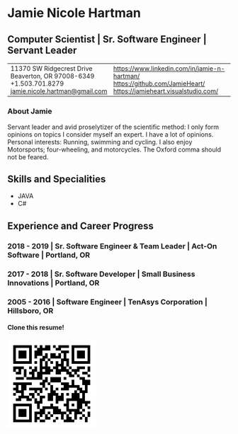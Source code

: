 <!--	HEADER	-->
# 	Jamie Nicole Hartman
##		Computer Scientist | Sr. Software Engineer | Servant Leader
<table>
	<tr>
		<td>
			11370 SW Ridgecrest Drive<br>
			Beaverton, OR 97008-6349<br> 
			+1.503.701.8279<br>
			<a href="mailto:jamie.nicole.hartman@gmail.com">jamie.nicole.hartman@gmail.com</a><br>
		</td>
		<td>
			<a href="https://www.linkedin.com/in/jamie-n-hartman/">https://www.linkedin.com/in/jamie-n-hartman/</a><br>
			<a href="https://github.com/JamieHeart/">https://github.com/JamieHeart/</a><br>
			<a href="https://jamieheart.visualstudio.com/">https://jamieheart.visualstudio.com/</a><br>
		</td>
	</tr>
</table>

<!--	INTRO	-->
###			About Jamie

Servant leader and avid proselytizer of the scientific method: I only form opinions on topics I consider myself an expert.
I have a lot of opinions.
Personal interests: Running, swimming and cycling. I also enjoy Motorsports; four-wheeling, and motorcycles.
The Oxford comma should not be feared.

<!--	SKILLS	-->
##		Skills and Specialities

*	JAVA
*	C#

<!--	HISTORY	-->

##		Experience and Career Progress

###			2018 - 2019 | <b>Sr. Software Engineer & Team Leader</b> | Act-On Software | Portland, OR

###			2017 - 2018 | <b>Sr. Software Developer</b> | Small Business Innovations | Portland, OR

###			2005 - 2016 | <b>Software Engineer</b> | TenAsys Corporation | Hillsboro, OR

<!--	FOOTER	-->
####				Clone this resume!
![Clone this](res/resumeRepoLink.png "Clone Jamie's Resume")
